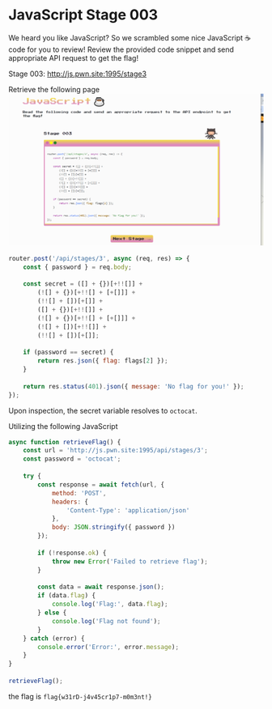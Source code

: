 # JavaScript Stage 003

We heard you like JavaScript? So we scrambled some nice JavaScript ☕ code for you to review! Review the provided code snippet and send appropriate API request to get the flag!

Stage 003: http://js.pwn.site:1995/stage3

Retrieve the following page
![alt text](image.png)

```JavaScript
router.post('/api/stages/3', async (req, res) => {
    const { password } = req.body;

    const secret = ([] + {})[+!![]] +
        (![] + {})[+!![] + [+[]]] +
        (!![] + [])[+[]] +
        ([] + {})[+!![]] +
        (![] + {})[+!![] + [+[]]] +
        (![] + [])[+!![]] +
        (!![] + [])[+[]];

    if (password == secret) {
        return res.json({ flag: flags[2] });
    }

    return res.status(401).json({ message: 'No flag for you!' });
});
```

Upon inspection, the secret variable resolves to `octocat`.



Utilizing the following JavaScript 

```JavaScript
async function retrieveFlag() {
    const url = 'http://js.pwn.site:1995/api/stages/3';
    const password = 'octocat'; 

    try {
        const response = await fetch(url, {
            method: 'POST',
            headers: {
                'Content-Type': 'application/json'
            },
            body: JSON.stringify({ password })
        });

        if (!response.ok) {
            throw new Error('Failed to retrieve flag');
        }

        const data = await response.json();
        if (data.flag) {
            console.log('Flag:', data.flag);
        } else {
            console.log('Flag not found');
        }
    } catch (error) {
        console.error('Error:', error.message);
    }
}

retrieveFlag();
```
the flag is `flag{w31rD-j4v45cr1p7-m0m3nt!}`